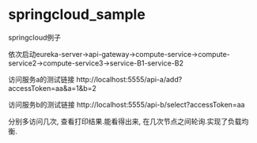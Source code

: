 # springcloud_sample
springcloud例子

依次启动eureka-server->api-gateway->compute-service->compute-service2->compute-service3->service-B1-service-B2

访问服务a的测试链接
http://localhost:5555/api-a/add?accessToken=aa&a=1&b=2

访问服务b的测试链接
http://localhost:5555/api-b/select?accessToken=aa

分别多访问几次, 查看打印结果.能看得出来, 在几次节点之间轮询.实现了负载均衡.